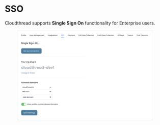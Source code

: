 # SSO

Cloudthread supports **Single Sign On** functionality for Enterprise users.

<figure><img src="../../.gitbook/assets/settings-sso-1.png" alt=""><figcaption></figcaption></figure>
